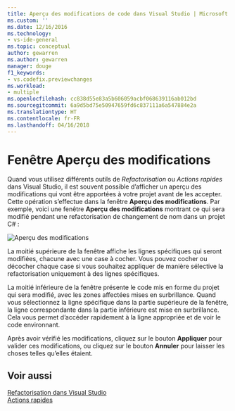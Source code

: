 ```yaml
---
title: Aperçu des modifications de code dans Visual Studio | Microsoft Docs
ms.custom: ''
ms.date: 12/16/2016
ms.technology:
- vs-ide-general
ms.topic: conceptual
author: gewarren
ms.author: gewarren
manager: douge
f1_keywords:
- vs.codefix.previewchanges
ms.workload:
- multiple
ms.openlocfilehash: cc838d55e83a5b606059acbf068639116ab012bd
ms.sourcegitcommit: 6a9d5bd75e50947659fd6c837111a6a547884e2a
ms.translationtype: HT
ms.contentlocale: fr-FR
ms.lasthandoff: 04/16/2018
---
```

# <a name="preview-changes-window"></a>Fenêtre Aperçu des modifications

Quand vous utilisez différents outils de *Refactorisation* ou *Actions rapides* dans Visual Studio, il est souvent possible d’afficher un aperçu des modifications qui vont être apportées à votre projet avant de les accepter. Cette opération s’effectue dans la fenêtre **Aperçu des modifications**.  Par exemple, voici une fenêtre **Aperçu des modifications** montrant ce qui sera modifié pendant une refactorisation de changement de nom dans un projet C# :

![Aperçu des modifications](media/previewchanges.png)

La moitié supérieure de la fenêtre affiche les lignes spécifiques qui seront modifiées, chacune avec une case à cocher. Vous pouvez cocher ou décocher chaque case si vous souhaitez appliquer de manière sélective la refactorisation uniquement à des lignes spécifiques.

La moitié inférieure de la fenêtre présente le code mis en forme du projet qui sera modifié, avec les zones affectées mises en surbrillance. Quand vous sélectionnez la ligne spécifique dans la partie supérieure de la fenêtre, la ligne correspondante dans la partie inférieure est mise en surbrillance. Cela vous permet d’accéder rapidement à la ligne appropriée et de voir le code environnant.

Après avoir vérifié les modifications, cliquez sur le bouton **Appliquer** pour valider ces modifications, ou cliquez sur le bouton **Annuler** pour laisser les choses telles qu’elles étaient.

## <a name="see-also"></a>Voir aussi

[Refactorisation dans Visual Studio](../ide/refactoring-in-visual-studio.md)  
[Actions rapides](../ide/quick-actions.md)
